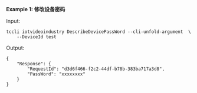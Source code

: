**Example 1: 修改设备密码**



Input: 

```
tccli iotvideoindustry DescribeDevicePassWord --cli-unfold-argument  \
    --DeviceId test
```

Output: 
```
{
    "Response": {
        "RequestId": "d3d6f466-f2c2-44df-b78b-383ba717a3d8",
        "PassWord": "xxxxxxxx"
    }
}
```

